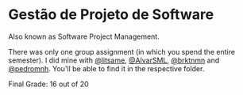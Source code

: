 # Gestão de Projeto de Software

Also known as Software Project Management.

There was only one group assignment (in which you spend the entire semester). I did mine with [@litsame](https://github.com/litsame), [@AlvarSML](https://github.com/AlvarSML), [@brktnmn](https://github.com/brktnmn) and [@pedromnh](https://github.com/pedromnh). You'll be able to find it in the respective folder.

Final Grade: 16 out of 20